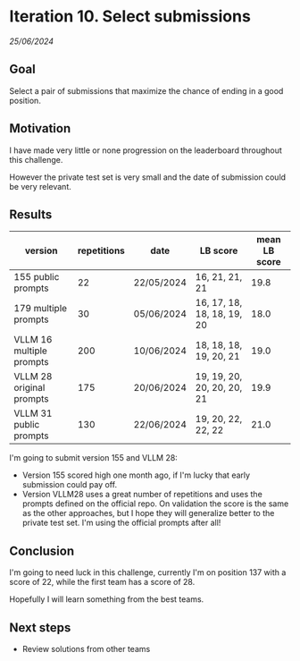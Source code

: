 # Iteration 10. Select submissions

_25/06/2024_

## Goal

Select a pair of submissions that maximize the chance of ending in a good position.

## Motivation

I have made very little or none progression on the leaderboard throughout this challenge.

However the private test set is very small and the date of submission could be very relevant.

## Results

| version                  | repetitions | date       | LB score                    | mean LB score |
|--------------------------|-------------|------------|-----------------------------|---------------|
| 155 public prompts       | 22          | 22/05/2024 | 16, 21, 21, 21              | 19.8          |
| 179 multiple prompts     | 30          | 05/06/2024 | 16, 17, 18, 18, 18, 19, 20  | 18.0          |
| VLLM 16 multiple prompts | 200         | 10/06/2024 | 18, 18, 18, 19, 20, 21      | 19.0          |
| VLLM 28 original prompts | 175         | 20/06/2024 | 19, 19, 20, 20, 20, 20, 21  | 19.9          |
| VLLM 31 public prompts   | 130         | 22/06/2024 | 19, 20, 22, 22, 22          | 21.0          |

I'm going to submit version 155 and VLLM 28:

- Version 155 scored high one month ago, if I'm lucky that early submission could pay off.
- Version VLLM28 uses a great number of repetitions and uses the prompts defined on the official repo.
  On validation the score is the same as the other approaches, but I hope they will generalize
  better to the private test set. I'm using the official prompts after all!

## Conclusion

I'm going to need luck in this challenge, currently I'm on position 137 with a score of 22, while the
first team has a score of 28.

Hopefully I will learn something from the best teams.

## Next steps

- Review solutions from other teams
